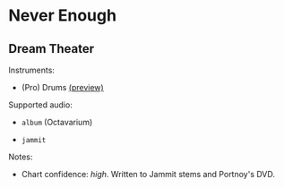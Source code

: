# Never Enough

## Dream Theater

Instruments:

  * (Pro) Drums [(preview)](http://pages.cs.wisc.edu/~tolly/customs/?title=never-enough&artist=dream-theater)

Supported audio:

  * `album` (Octavarium)

  * `jammit`

Notes:

  * Chart confidence: *high*. Written to Jammit stems and Portnoy's DVD.

